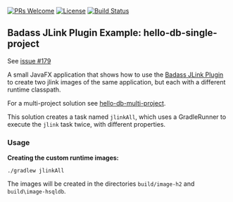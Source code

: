 [![PRs Welcome](https://img.shields.io/badge/PRs-welcome-brightgreen.svg?style=flat-square)](http://makeapullrequest.com)
[![License](https://img.shields.io/badge/License-Apache%202.0-blue.svg)](https://github.com/beryx-gist/badass-jlink-example-hello-db-single-project/blob/main/LICENSE)
[![Build Status](https://img.shields.io/github/workflow/status/beryx-gist/badass-jlink-example-hello-db-single-project/jlinkAll)](https://github.com/beryx-gist/badass-jlink-example-hello-db-single-project/actions?query=workflow%3A%22jlinkAll%22)


## Badass JLink Plugin Example: hello-db-single-project ##

See [issue #179](https://github.com/beryx/badass-jlink-plugin/issues/179)

A small JavaFX application that shows how to use the [Badass JLink Plugin](https://github.com/beryx/badass-jlink-plugin) to create two jlink images of the same application, but each with a different runtime classpath.

For a multi-project solution see [hello-db-multi-project](https://github.com/beryx-gist/badass-jlink-example-hello-db-multi-project).

This solution creates a task named `jlinkAll`, which uses a GradleRunner to execute the `jlink` task twice, with different properties.

### Usage
**Creating the custom runtime images:**
```
./gradlew jlinkAll
```

The images will be created in the directories `build/image-h2` and `build\image-hsqldb`.
